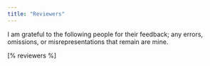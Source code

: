 ```yaml
---
title: "Reviewers"
---
```


I am grateful to the following people for their feedback;
any errors, omissions, or misrepresentations that remain are mine.

[% reviewers %]
